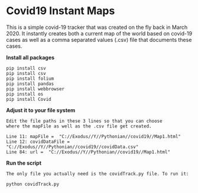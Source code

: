 # Covid19 Instant Maps

This is a simple covid-19 tracker that was created on the fly back in March 2020.
It instantly creates both a current map of the world based on covid-19 cases 
as well as a comma separated values (.csv) file that documents
these cases.

**Install all packages**

```
pip install csv
pip install csv
pip install folium
pip install pandas
pip install webbrowser
pip install os
pip install Covid
```

**Adjust it to your file system**

```
Edit the file paths in these 3 lines so that you can choose 
where the mapFile as well as the .csv file get created.

Line 11: mapFile =  "C://Exodus//Y//Pythonian//covid19//Map1.html"
Line 12: covidDataFile = "C://Exodus//Y//Pythonian//covid19//covidData.csv"
Line 84: url =  "C://Exodus//Y//Pythonian//covid19//Map1.html"
```

**Run the script**

```
The only file you actually need is the covidTrack.py file. To run it:

python covidTrack.py
```
